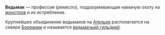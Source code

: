**Ведьмак** — профессия (ремесло), подразумевающая наемную охоту на [монстров](Монстры) и их истребление. 

Крупнейшее объединение ведьмаков на [Ательре](Ательра) располагается на севере [Бореании](Бореания) и называется [ведьмачьей гильдией](Ведьмачья%20гильдия.md). 